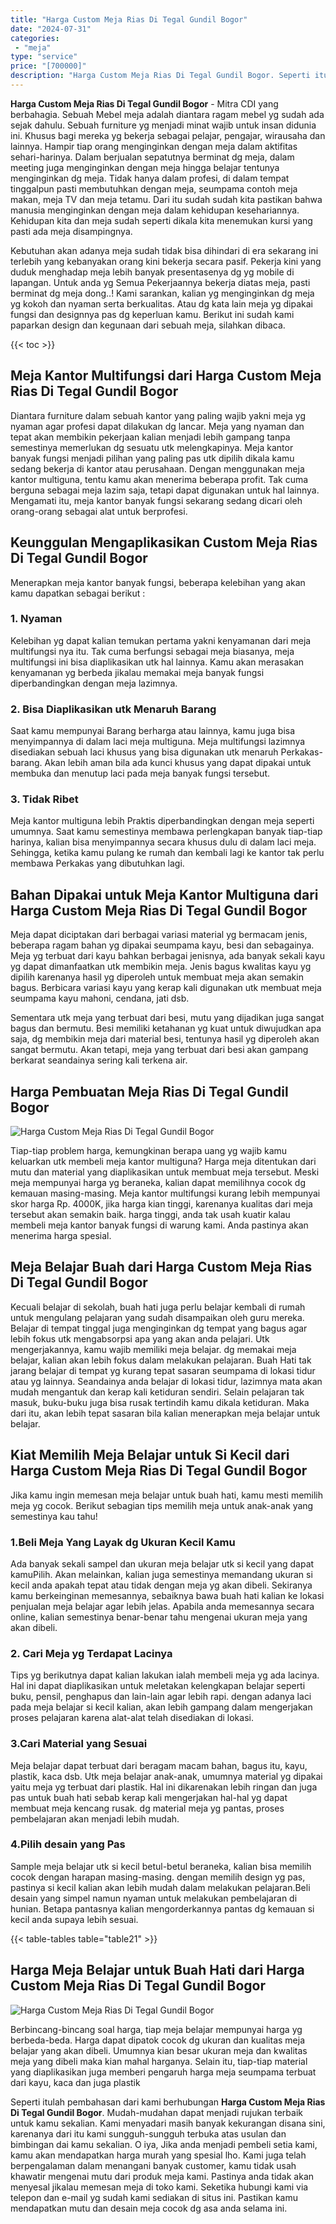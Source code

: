 ```yaml
---
title: "Harga Custom Meja Rias Di Tegal Gundil Bogor"
date: "2024-07-31"
categories:
 - "meja"
type: "service"
price: "[700000]"
description: "Harga Custom Meja Rias Di Tegal Gundil Bogor. Seperti itulah pembahasan dari kami berhubungan **Harga Custom Meja Rias Di Tegal Gundil Bogor**. Mudah-mudahan..."
---
```


**Harga Custom Meja Rias Di Tegal Gundil Bogor** - Mitra CDI yang berbahagia. Sebuah Mebel meja adalah diantara ragam mebel yg sudah ada sejak dahulu. Sebuah furniture yg menjadi minat wajib untuk insan didunia ini. Khusus bagi mereka yg bekerja sebagai pelajar, pengajar, wirausaha dan lainnya. Hampir tiap orang menginginkan dengan meja dalam aktifitas sehari-harinya. Dalam berjualan sepatutnya berminat dg meja, dalam meeting juga menginginkan dengan meja hingga belajar tentunya menginginkan dg meja. Tidak hanya dalam profesi, di dalam tempat tinggalpun pasti membutuhkan dengan meja, seumpama contoh meja makan, meja TV dan meja tetamu. Dari itu sudah sudah kita pastikan bahwa manusia menginginkan dengan meja dalam kehidupan kesehariannya. Kehidupan kita dan meja sudah seperti dikala kita menemukan kursi yang pasti ada meja disampingnya.

Kebutuhan akan adanya meja sudah tidak bisa dihindari di era sekarang ini terlebih yang kebanyakan orang kini bekerja secara pasif. Pekerja kini yang duduk menghadap meja lebih banyak presentasenya dg yg mobile di lapangan. Untuk anda yg Semua Pekerjaannya bekerja diatas meja, pasti berminat dg meja dong..! Kami sarankan, kalian yg menginginkan dg meja yg kokoh dan nyaman serta berkualitas. Atau dg kata lain meja yg dipakai fungsi dan designnya pas dg keperluan kamu. Berikut ini sudah kami paparkan design dan kegunaan dari sebuah meja, silahkan dibaca.

{{< toc >}}

## Meja Kantor Multifungsi dari Harga Custom Meja Rias Di Tegal Gundil Bogor

Diantara furniture dalam sebuah kantor yang paling wajib yakni meja yg nyaman agar profesi dapat dilakukan dg lancar. Meja yang nyaman dan tepat akan membikin pekerjaan kalian menjadi lebih gampang tanpa semestinya memerlukan dg sesuatu utk melengkapinya. Meja kantor banyak fungsi menjadi pilihan yang paling pas utk dipilih dikala kamu sedang bekerja di kantor atau perusahaan. Dengan menggunakan meja kantor multiguna, tentu kamu akan menerima beberapa profit. Tak cuma berguna sebagai meja lazim saja, tetapi dapat digunakan untuk hal lainnya. Mengamati itu, meja kantor banyak fungsi sekarang sedang dicari oleh orang-orang sebagai alat untuk berprofesi.

## Keunggulan Mengaplikasikan Custom Meja Rias Di Tegal Gundil Bogor

Menerapkan meja kantor banyak fungsi, beberapa kelebihan yang akan kamu dapatkan sebagai berikut :

### 1\. Nyaman

Kelebihan yg dapat kalian temukan pertama yakni kenyamanan dari meja multifungsi nya itu. Tak cuma berfungsi sebagai meja biasanya, meja multifungsi ini bisa diaplikasikan utk hal lainnya. Kamu akan merasakan kenyamanan yg berbeda jikalau memakai meja banyak fungsi diperbandingkan dengan meja lazimnya.

### 2\. Bisa Diaplikasikan utk Menaruh Barang

Saat kamu mempunyai Barang berharga atau lainnya, kamu juga bisa menyimpannya di dalam laci meja multiguna. Meja multifungsi lazimnya disediakan sebuah laci khusus yang bisa digunakan utk menaruh Perkakas-barang. Akan lebih aman bila ada kunci khusus yang dapat dipakai untuk membuka dan menutup laci pada meja banyak fungsi tersebut.

### 3\. Tidak Ribet

Meja kantor multiguna lebih Praktis diperbandingkan dengan meja seperti umumnya. Saat kamu semestinya membawa perlengkapan banyak tiap-tiap harinya, kalian bisa menyimpannya secara khusus dulu di dalam laci meja. Sehingga, ketika kamu pulang ke rumah dan kembali lagi ke kantor tak perlu membawa Perkakas yang dibutuhkan lagi.

## Bahan Dipakai untuk Meja Kantor Multiguna dari Harga Custom Meja Rias Di Tegal Gundil Bogor

Meja dapat diciptakan dari berbagai variasi material yg bermacam jenis, beberapa ragam bahan yg dipakai seumpama kayu, besi dan sebagainya. Meja yg terbuat dari kayu bahkan berbagai jenisnya, ada banyak sekali kayu yg dapat dimanfaatkan utk membikin meja. Jenis bagus kwalitas kayu yg dipilih karenanya hasil yg diperoleh untuk membuat meja akan semakin bagus. Berbicara variasi kayu yang kerap kali digunakan utk membuat meja seumpama kayu mahoni, cendana, jati dsb.

Sementara utk meja yang terbuat dari besi, mutu yang dijadikan juga sangat bagus dan bermutu. Besi memiliki ketahanan yg kuat untuk diwujudkan apa saja, dg membikin meja dari material besi, tentunya hasil yg diperoleh akan sangat bermutu. Akan tetapi, meja yang terbuat dari besi akan gampang berkarat seandainya sering kali terkena air.

## Harga Pembuatan Meja Rias Di Tegal Gundil Bogor

![Harga Custom Meja Rias Di Tegal Gundil Bogor](/images/meja/meja-dewasa-024.jpg)

Tiap-tiap problem harga, kemungkinan berapa uang yg wajib kamu keluarkan utk membeli meja kantor multiguna? Harga meja ditentukan dari mutu dan material yang diaplikasikan untuk membuat meja tersebut. Meski meja mempunyai harga yg beraneka, kalian dapat memilihnya cocok dg kemauan masing-masing. Meja kantor multifungsi kurang lebih mempunyai skor harga Rp. 4000K, jika harga kian tinggi, karenanya kualitas dari meja tersebut akan semakin baik. harga tinggi, anda tak usah kuatir kalau membeli meja kantor banyak fungsi di warung kami. Anda pastinya akan menerima harga spesial.

## Meja Belajar Buah dari Harga Custom Meja Rias Di Tegal Gundil Bogor

Kecuali belajar di sekolah, buah hati juga perlu belajar kembali di rumah untuk mengulang pelajaran yang sudah disampaikan oleh guru mereka. Belajar di tempat tinggal juga menginginkan dg tempat yang bagus agar lebih fokus utk mengabsorpsi apa yang akan anda pelajari. Utk mengerjakannya, kamu wajib memiliki meja belajar. dg memakai meja belajar, kalian akan lebih fokus dalam melakukan pelajaran. Buah Hati tak jarang belajar di tempat yg kurang tepat sasaran seumpama di lokasi tidur atau yg lainnya. Seandainya anda belajar di lokasi tidur, lazimnya mata akan mudah mengantuk dan kerap kali ketiduran sendiri. Selain pelajaran tak masuk, buku-buku juga bisa rusak tertindih kamu dikala ketiduran. Maka dari itu, akan lebih tepat sasaran bila kalian menerapkan meja belajar untuk belajar.

## Kiat Memilih Meja Belajar untuk Si Kecil dari Harga Custom Meja Rias Di Tegal Gundil Bogor

Jika kamu ingin memesan meja belajar untuk buah hati, kamu mesti memilih meja yg cocok. Berikut sebagian tips memilih meja untuk anak-anak yang semestinya kau tahu!

### 1.Beli Meja Yang Layak dg Ukuran Kecil Kamu

Ada banyak sekali sampel dan ukuran meja belajar utk si kecil yang dapat kamuPilih. Akan melainkan, kalian juga semestinya memandang ukuran si kecil anda apakah tepat atau tidak dengan meja yg akan dibeli. Sekiranya kamu berkeinginan memesannya, sebaiknya bawa buah hati kalian ke lokasi penjualan meja belajar agar lebih jelas. Apabila anda memesannya secara online, kalian semestinya benar-benar tahu mengenai ukuran meja yang akan dibeli.

### 2\. Cari Meja yg Terdapat Lacinya

Tips yg berikutnya dapat kalian lakukan ialah membeli meja yg ada lacinya. Hal ini dapat diaplikasikan untuk meletakan kelengkapan belajar seperti buku, pensil, penghapus dan lain-lain agar lebih rapi. dengan adanya laci pada meja belajar si kecil kalian, akan lebih gampang dalam mengerjakan proses pelajaran karena alat-alat telah disediakan di lokasi.

### 3.Cari Material yang Sesuai

Meja belajar dapat terbuat dari beragam macam bahan, bagus itu, kayu, plastik, kaca dsb. Utk meja belajar anak-anak, umumnya material yg dipakai yaitu meja yg terbuat dari plastik. Hal ini dikarenakan lebih ringan dan juga pas untuk buah hati sebab kerap kali mengerjakan hal-hal yg dapat membuat meja kencang rusak. dg material meja yg pantas, proses pembelajaran akan menjadi lebih mudah.

### 4.Pilih desain yang Pas

Sample meja belajar utk si kecil betul-betul beraneka, kalian bisa memilih cocok dengan harapan masing-masing. dengan memilih design yg pas, pastinya si kecil kalian akan lebih mudah dalam melakukan pelajaran.Beli desain yang simpel namun nyaman untuk melakukan pembelajaran di hunian. Betapa pantasnya kalian mengorderkannya pantas dg kemauan si kecil anda supaya lebih sesuai.

{{< table-tables table="table21" >}}

## Harga Meja Belajar untuk Buah Hati dari Harga Custom Meja Rias Di Tegal Gundil Bogor

![Harga Custom Meja Rias Di Tegal Gundil Bogor](/images/meja/meja-anak-011.jpg)

Berbincang-bincang soal harga, tiap meja belajar mempunyai harga yg berbeda-beda. Harga dapat dipatok cocok dg ukuran dan kualitas meja belajar yang akan dibeli. Umumnya kian besar ukuran meja dan kwalitas meja yang dibeli maka kian mahal harganya. Selain itu, tiap-tiap material yang diaplikasikan juga memberi pengaruh harga meja seumpama terbuat dari kayu, kaca dan juga plastik

Seperti itulah pembahasan dari kami berhubungan **Harga Custom Meja Rias Di Tegal Gundil Bogor**. Mudah-mudahan dapat menjadi rujukan terbaik untuk kamu sekalian. Kami menyadari masih banyak kekurangan disana sini, karenanya dari itu kami sungguh-sungguh terbuka atas usulan dan bimbingan dai kamu sekalian. O iya, Jika anda menjadi pembeli setia kami, kamu akan mendapatkan harga murah yang spesial lho. Kami juga telah berpengalaman dalam menangani banyak customer, kamu tidak usah khawatir mengenai mutu dari produk meja kami. Pastinya anda tidak akan menyesal jikalau memesan meja di toko kami. Seketika hubungi kami via telepon dan e-mail yg sudah kami sediakan di situs ini. Pastikan kamu mendapatkan mutu dan desain meja cocok dg asa anda selama ini.
